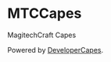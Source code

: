 # MTCCapes
MagitechCraft Capes


Powered by [DeveloperCapes](https://github.com/jadar/DeveloperCapes).
